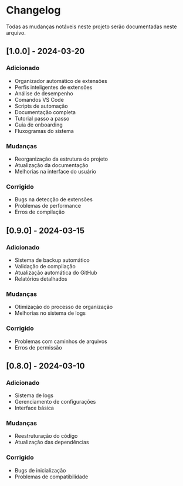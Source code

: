 # Changelog

Todas as mudanças notáveis neste projeto serão documentadas neste arquivo.

## [1.0.0] - 2024-03-20

### Adicionado

-   Organizador automático de extensões
-   Perfis inteligentes de extensões
-   Análise de desempenho
-   Comandos VS Code
-   Scripts de automação
-   Documentação completa
-   Tutorial passo a passo
-   Guia de onboarding
-   Fluxogramas do sistema

### Mudanças

-   Reorganização da estrutura do projeto
-   Atualização da documentação
-   Melhorias na interface do usuário

### Corrigido

-   Bugs na detecção de extensões
-   Problemas de performance
-   Erros de compilação

## [0.9.0] - 2024-03-15

### Adicionado

-   Sistema de backup automático
-   Validação de compilação
-   Atualização automática do GitHub
-   Relatórios detalhados

### Mudanças

-   Otimização do processo de organização
-   Melhorias no sistema de logs

### Corrigido

-   Problemas com caminhos de arquivos
-   Erros de permissão

## [0.8.0] - 2024-03-10

### Adicionado

-   Sistema de logs
-   Gerenciamento de configurações
-   Interface básica

### Mudanças

-   Reestruturação do código
-   Atualização das dependências

### Corrigido

-   Bugs de inicialização
-   Problemas de compatibilidade

